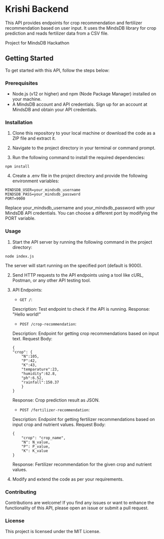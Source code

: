 # Krishi Backend

This API provides endpoints for crop recommendation and fertilizer recommendation based on user input. It uses the MindsDB library for crop prediction and reads fertilizer data from a CSV file.

Project for MindsDB Hackathon

## Getting Started

To get started with this API, follow the steps below:

### Prerequisites

- Node.js (v12 or higher) and npm (Node Package Manager) installed on your machine.
- A MindsDB account and API credentials. Sign up for an account at MindsDB and obtain your API credentials.

### Installation

1. Clone this repository to your local machine or download the code as a ZIP file and extract it.

2. Navigate to the project directory in your terminal or command prompt.

3. Run the following command to install the required dependencies:

```
npm install

```

4. Create a .env file in the project directory and provide the following environment variables:

```
MINDSDB_USER=your_mindsdb_username
MINDSDB_PASS=your_mindsdb_password
PORT=9000

```

Replace your_mindsdb_username and your_mindsdb_password with your MindsDB API credentials. You can choose a different port by modifying the PORT variable.

### Usage

1. Start the API server by running the following command in the project directory:

```
node index.js
```

The server will start running on the specified port (default is 9000).

2. Send HTTP requests to the API endpoints using a tool like cURL, Postman, or any other API testing tool.

3. API Endpoints:

    - `GET /`:

    Description: Test endpoint to check if the API is running.
    Response: "Hello world!"

    - `POST /crop-recommendation`:

    Description: Endpoint for getting crop recommendations based on input text.
    Request Body:

    ```
    {
    "crop": {
        "N":105,
        "P":42,
        "K":43,
        "temparature":23,
        "humidity":62.8,
        "ph":6.52,
        "rainfall":150.37
        }
    }
    ```
    Response: Crop prediction result as JSON.

    - `POST /fertilizer-recommendation`:

    Description: Endpoint for getting fertilizer recommendations based on input crop and nutrient values.
    Request Body:
    ```
    {
        "crop": "crop_name",
        "N": N_value,
        "P": P_value,
        "K": K_value
    }
    ```

    Response: Fertilizer recommendation for the given crop and nutrient values.
4. Modify and extend the code as per your requirements.

### Contributing
Contributions are welcome! If you find any issues or want to enhance the functionality of this API, please open an issue or submit a pull request.

### License
This project is licensed under the MIT License.
